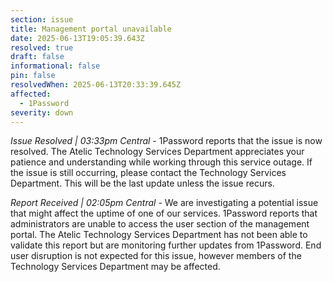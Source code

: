 ```yaml
---
section: issue
title: Management portal unavailable
date: 2025-06-13T19:05:39.643Z
resolved: true
draft: false
informational: false
pin: false
resolvedWhen: 2025-06-13T20:33:39.645Z
affected:
  - 1Password
severity: down
---
```

*Issue Resolved | 03:33pm Central* - 1Password reports that the issue is now resolved. The Atelic Technology Services Department appreciates your patience and understanding while working through this service outage. If the issue is still occurring, please contact the Technology Services Department. This will be the last update unless the issue recurs.

*Report Received | 02:05pm Central* - We are investigating a potential issue that might affect the uptime of one of our services. 1Password reports that administrators are unable to access the user section of the management portal. The Atelic Technology Services Department has not been able to validate this report but are monitoring further updates from 1Password. End user disruption is not expected for this issue, however members of the Technology Services Department may be affected.
